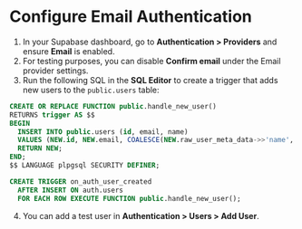 # Configure Email Authentication

1. In your Supabase dashboard, go to **Authentication > Providers** and ensure **Email** is enabled.
2. For testing purposes, you can disable **Confirm email** under the Email provider settings.
3. Run the following SQL in the **SQL Editor** to create a trigger that adds new users to the `public.users` table:

```sql
CREATE OR REPLACE FUNCTION public.handle_new_user()
RETURNS trigger AS $$
BEGIN
  INSERT INTO public.users (id, email, name)
  VALUES (NEW.id, NEW.email, COALESCE(NEW.raw_user_meta_data->>'name', NEW.email));
  RETURN NEW;
END;
$$ LANGUAGE plpgsql SECURITY DEFINER;

CREATE TRIGGER on_auth_user_created
  AFTER INSERT ON auth.users
  FOR EACH ROW EXECUTE FUNCTION public.handle_new_user();
```

4. You can add a test user in **Authentication > Users > Add User**.
